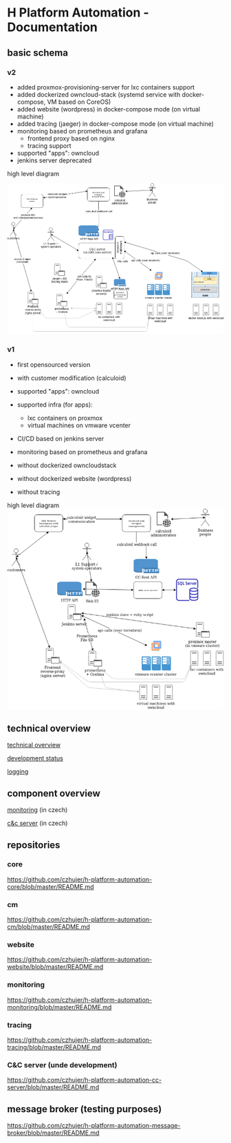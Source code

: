 # H Platform Automation - Documentation

## basic schema

### v2
- added proxmox-provisioning-server for lxc containers support
- added dockerized owncloud-stack (systemd service with docker-compose, VM based on CoreOS)
- added website (wordpress) in docker-compose mode (on virtual machine)
- added tracing (jaeger) in docker-compose mode (on virtual machine)
- monitoring based on prometheus and grafana
  - frontend proxy based on nginx
  - tracing support
- supported "apps": owncloud
- jenkins server deprecated

high level diagram

![Drag Racing](pics/HPA-overview-schema-v2.png)


### v1
- first opensourced version
- with customer modification (calculoid)
- supported "apps": owncloud
- supported infra (for apps):
  - lxc containers on proxmox
  - virtual machines on vmware vcenter 
- CI/CD based on jenkins server
- monitoring based on prometheus and grafana

- without dockerized owncloudstack
- without dockerized website (wordpress)
- without tracing

high level diagram
![Drag Racing](pics/HPA-overview-schema.png)

## technical overview
[technical overview](docs/technical-docs.md)

[development status](docs/development-status.md)

[logging](docs/logging.md)

## component overview
[monitoring](docs/monitoring-cs.md) (in czech)

[c&c server](docs/c-and-c-server.md) (in czech)

## repositories

### core
https://github.com/czhujer/h-platform-automation-core/blob/master/README.md

### cm
https://github.com/czhujer/h-platform-automation-cm/blob/master/README.md

### website
https://github.com/czhujer/h-platform-automation-website/blob/master/README.md

### monitoring
https://github.com/czhujer/h-platform-automation-monitoring/blob/master/README.md

### tracing
https://github.com/czhujer/h-platform-automation-tracing/blob/master/README.md

### C&C server (unde development)
https://github.com/czhujer/h-platform-automation-cc-server/blob/master/README.md

## message broker (testing purposes)
https://github.com/czhujer/h-platform-automation-message-broker/blob/master/README.md
